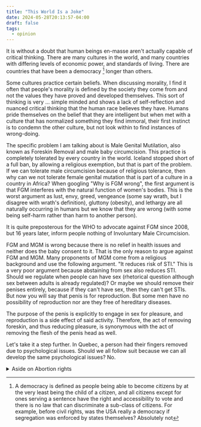 ```yaml
---
title: "This World Is a Joke"
date: 2024-05-28T20:13:57-04:00
draft: false
tags:
  - opinion
---
```


It is without a doubt that human beings en-masse aren't actually capable of critical thinking. There are many cultures in the world, and many countries with differing levels of economic power, and standards of living. There are countries that have been a democracy [^1] longer than others.

Some cultures practice certain beliefs. When discussing morality, I find it often that people's morality is defined by the society they come from and not the values they have proved and developed themselves. This sort of thinking is very ... simple minded and shows a lack of self-reflection and nuanced critical thinking that the human race believes they have. Humans pride themselves on the belief that they are intelligent but when met with a culture that has normalized something they find immoral, their first instinct is to condemn the other culture, but not look within to find instances of wrong-doing.

The specific problem I am talking about is Male Genital Mutilation, also known as Foreskin Removal and male baby  circumcision. This practice is completely tolerated by every country in the world. Iceland stopped short of a full ban, by allowing a religious exemption, but that is part of the problem. If we can tolerate male circumcision because of religious tolerance, then why can we not tolerate female genital mutation that is part of a culture in a country in  Africa? When googling "Why is FGM wrong", the first argument is that FGM interferes with the natural function of women's bodies. This is the worst argument as lust, envy, greed, vengeance (some say wrath, but I disagree with wrath's definition), gluttony (obesity), and lethargy are all naturally occurring in humans but we know that they are wrong (with some being self-harm rather than harm to another person).

It is quite preposterous for the WHO to advocate against FGM since 2008, but 16 years later, inform people nothing of Involuntary Male Circumcision.

FGM and MGM is wrong because there is no relief in health issues and neither does the baby consent to it. That is the only reason to argue against FGM and MGM. Many proponents of MGM come from a religious background and use the following argument. "It reduces risk of STI." This is a very poor argument because abstaining from sex also reduces STI. Should we regulate when people can have sex (rhetorical question although sex between adults is already regulated)? Or maybe we should remove their penises entirely, because if they can't have sex, then they can't get STIs. But now you will say that penis is for reproduction. But some men have no possibility of reproduction nor are they free of hereditary diseases.

The purpose of the penis is explicitly to engage in sex for pleasure, and reproduction is a side effect of said activity. Therefore, the act of removing foreskin, and thus reducing pleasure, is synonymous with the act of removing the flesh of the penis head as well.

Let's take it a step further. In Quebec, a person had their fingers removed due to psychological issues. Should we all follow suit because we can all develop the same psychological issues? No.

[^1]: A democracy is defined as people being able to become citizens by at the very least being the child of a citizen, and all citizens except for ones serving a sentence have the right and accessibility to vote and there is no law that can discriminate a sub-class of citizens. For example, before civil rights, was the USA really a democracy if segregation was enforced by states themselves? Absolutely not


<details><summary>Aside on Abortion rights</summary>

The case for abortion is very simple. No country has property rights that prevent the owner from kicking someone out. A parent can kick their child out whenever they want. There is no legal contractual obligation to even keep the child once the child is born. Therefore, if a fetus is deemed to be trespassing (i.e. unwanted), it does not really matter if the eviction (abortion) results in its death. If the fetus could be preserved, I would be an advocate for it, just as I am an advocate that resuscitation of a fetus should not be the parents' right. An abortion is a clear separation of legal duties, and what happens to the fetus outside of a womb, is the concern of society and the state, but not the mother. This is similar to how an eviction of a trespasser of physical land would work. It's society's problem and dealing to the issue, not the property owner. The property owner doesn't decide what to do with the trespasser (except in cases of self-defence), society (police) does.

</details>
